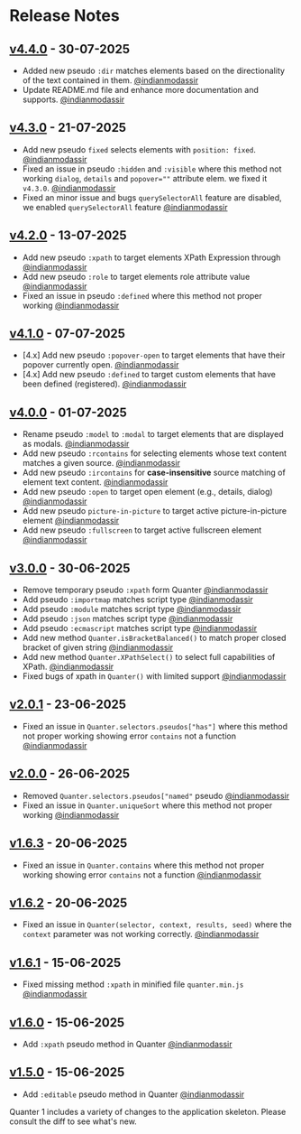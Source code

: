 # Release Notes

## [v4.4.0](https://github.com/jsvibe/quanter/compare/v4.3.0...v4.4.0) - 30-07-2025

* Added new pseudo `:dir` matches elements based on the directionality of the text contained in them. [@indianmodassir](https://github.com/indianmodassir)
* Update README.md file and enhance more documentation and supports. [@indianmodassir](https://github.com/indianmodassir)

## [v4.3.0](https://github.com/jsvibe/quanter/compare/v4.2.0...v4.3.0) - 21-07-2025

* Add new pseudo `fixed` selects elements with `position: fixed`. [@indianmodassir](https://github.com/indianmodassir)
* Fixed an issue in pseudo `:hidden` and `:visible` where this method not working `dialog`, `details` and `popover=""` attribute elem. we fixed it `v4.3.0`. [@indianmodassir](https://github.com/indianmodassir)
* Fixed an minor issue and bugs `querySelectorAll` feature are disabled, we enabled `querySelectorAll` feature [@indianmodassir](https://github.com/indianmodassir)

## [v4.2.0](https://github.com/jsvibe/quanter/compare/v4.1.0...v4.2.0) - 13-07-2025

* Add new pseudo `:xpath` to target elements XPath Expression through [@indianmodassir](https://github.com/indianmodassir)
* Add new pseudo `:role` to target elements role attribute value [@indianmodassir](https://github.com/indianmodassir)
* Fixed an issue in pseudo `:defined` where this method not proper working [@indianmodassir](https://github.com/indianmodassir)

## [v4.1.0](https://github.com/jsvibe/quanter/compare/v4.0.0...v4.1.0) - 07-07-2025

* [4.x] Add new pseudo `:popover-open` to target elements that have their popover currently open. [@indianmodassir](https://github.com/indianmodassir)
* [4.x] Add new pseudo `:defined` to target custom elements that have been defined (registered). [@indianmodassir](https://github.com/indianmodassir)

## [v4.0.0](https://github.com/jsvibe/quanter/compare/v3.0.0...v4.0.0) - 01-07-2025

* Rename pseudo `:model` to `:modal` to target elements that are displayed as modals. [@indianmodassir](https://github.com/indianmodassir)
* Add new pseudo `:rcontains` for selecting elements whose text content matches a given source. [@indianmodassir](https://github.com/indianmodassir)
* Add new pseudo `:ircontains` for **case-insensitive** source matching of element text content. [@indianmodassir](https://github.com/indianmodassir)
* Add new pseudo `:open` to target open element (e.g., details, dialog) [@indianmodassir](https://github.com/indianmodassir)
* Add new pseudo `picture-in-picture` to target active picture-in-picture element [@indianmodassir](https://github.com/indianmodassir)
* Add new pseudo `:fullscreen` to target active fullscreen element [@indianmodassir](https://github.com/indianmodassir)

## [v3.0.0](https://github.com/jsvibe/quanter/compare/v2.0.1...v3.0.0) - 30-06-2025

* Remove temporary pseudo `:xpath` form Quanter [@indianmodassir](https://github.com/indianmodassir)
* Add pseudo `:importmap` matches script type [@indianmodassir](https://github.com/indianmodassir)
* Add pseudo `:module` matches script type [@indianmodassir](https://github.com/indianmodassir)
* Add pseudo `:json` matches script type [@indianmodassir](https://github.com/indianmodassir)
* Add pseudo `:ecmascript` matches script type [@indianmodassir](https://github.com/indianmodassir)
* Add new method `Quanter.isBracketBalanced()` to match proper closed bracket of given string [@indianmodassir](https://github.com/indianmodassir)
* Add new method `Quanter.XPathSelect()` to select full capabilities of XPath. [@indianmodassir](https://github.com/indianmodassir)
* Fixed bugs of xpath in `Quanter()` with limited support [@indianmodassir](https://github.com/indianmodassir)

## [v2.0.1](https://github.com/jsvibe/quanter/compare/v2.0.0...v2.0.1) - 23-06-2025

* Fixed an issue in `Quanter.selectors.pseudos["has"]` where this method not proper working showing error `contains` not a function [@indianmodassir](https://github.com/indianmodassir)

## [v2.0.0](https://github.com/jsvibe/quanter/compare/v1.6.2...v2.0.0) - 26-06-2025

* Removed `Quanter.selectors.pseudos["named"` pseudo [@indianmodassir](https://github.com/indianmodassir)
* Fixed an issue in `Quanter.uniqueSort` where this method not proper working [@indianmodassir](https://github.com/indianmodassir)

## [v1.6.3](https://github.com/jsvibe/quanter/compare/v1.6.2...v1.6.3) - 20-06-2025

* Fixed an issue in `Quanter.contains` where this method not proper working showing error `contains` not a function [@indianmodassir](https://github.com/indianmodassir)

## [v1.6.2](https://github.com/jsvibe/quanter/compare/v1.6.1...v1.6.2) - 20-06-2025

* Fixed an issue in `Quanter(selector, context, results, seed)` where the `context` parameter was not working correctly. [@indianmodassir](https://github.com/indianmodassir)

## [v1.6.1](https://github.com/jsvibe/quanter/compare/v1.6.0...v1.6.1) - 15-06-2025

* Fixed missing method `:xpath` in minified file `quanter.min.js` [@indianmodassir](https://github.com/indianmodassir)

## [v1.6.0](https://github.com/jsvibe/quanter/compare/v1.5.0...v1.6.0) - 15-06-2025

* Add `:xpath` pseudo method in Quanter [@indianmodassir](https://github.com/indianmodassir)

## [v1.5.0](https://github.com/jsvibe/quanter/compare/v1.0.4...v1.5.0) - 15-06-2025

* Add `:editable` pseudo method in Quanter [@indianmodassir](https://github.com/indianmodassir)

Quanter 1 includes a variety of changes to the application skeleton. Please consult the diff to see what's new.
